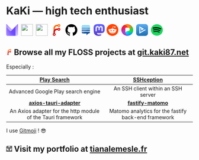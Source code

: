 # KaKi — high tech enthusiast

<a href="mailto:tiana.lemesle@protonmail.com"><img src="./assets/protonmail.com.svg" width="32" height="32"></a> 
<a href="https://discord.gg/YkwCHKF7MU"><img src="./assets/discord.com.ico" width="32" height="32"></a> 
<a href="https://www.linkedin.com/in/tianalemesle/"><img src="./assets/linkedin.com.ico" width="32" height="32"></a> 
<a href="https://git.kaki87.net/KaKi87"><img src="./assets/git.kaki87.net.svg" width="32" height="32"></a> 
<a href="https://github.com/KaKi87"><img src="./assets/github.com.png" width="32" height="32"></a> 
<a href="https://stackexchange.com/users/9523585/kaki87"><img src="./assets/stackexchange.com.png" width="32" height="32"></a>
<a href="https://mamot.fr/@KaKi87"><img src="./assets/mastodon.svg" width="32" height="32"></a>
<a href="https://old.reddit.com/user/KaKi_87"><img src="./assets/reddit.com.png" width="32" height="32"></a> 
<a href="https://pixelfed.de/KaKi87"><img src="./assets/pixelfed.de.png" width="32" height="32"></a> 
<a href="https://www.betaseries.com/membre/KaKi87"><img src="./assets/betaseries.com.png" width="32" height="32"></a> 
<a href="https://open.spotify.com/user/tiana.lemesle"><img src="./assets/spotify.com.png" width="32" height="32"></a>

## <a href="https://git.kaki87.net/KaKi87"><img src="./assets/git.kaki87.net.svg" width="16" height="16"></a> Browse all my FLOSS projects at [git.kaki87.net](https://git.kaki87.net/KaKi87?tab=repositories)
Especially :

|      [Play Search](https://git.kaki87.net/playsearch.kaki87.net/v2-web)      |       [SSHception](https://git.kaki87.net/KaKi87/sshception)       |
|:----------------------------------------------------------------------------:|:------------------------------------------------------------------:|
|                      Advanced Google Play search engine                      |                 An SSH client within an SSH server                 |
| **[axios-tauri-adapter](https://git.kaki87.net/KaKi87/axios-tauri-adapter)** | **[fastify-matomo](https://git.kaki87.net/KaKi87/fastify-matomo)** |
|         An Axios adapter for the http module of the Tauri framework          |        Matomo analytics for the fastify back-end framework         |

I use [Gitmoji](https://gitmoji.kaki87.net) ! :sunglasses:

## <a href="https://tianalemesle.fr"><img src="./assets/tianalemesle.fr.png" width="16" height="16"></a> Visit my portfolio at [tianalemesle.fr](https://tianalemesle.fr)
